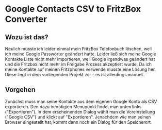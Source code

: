 # Google Contacts CSV to FritzBox Converter

## Wozu ist das?
Neulich musste ich leider einmal mein FritzBox Telefonbuch löschen, weil ich meine Google Passwörter
geändert hatte. Leider ließ sich meine Google Kontakte Liste nicht mehr importieren,
weil Google irgendwas geändert hat und die Fritzbox nicht mehr im Freigabe Prozess akzeptiert wurde.
Da ich meine Kontakte auf meinen Fritzphones verwende musste eine Lösung her.
Diese liegt in dem vorliegenden Projekt vor - es ist allerdings manuell.

## Vorgehen
Zunächst muss man seine Kontakte aus dem eigenen Google Konto als CSV exportieren. 
Den dazu benötigten Menupunkt findet man unten links ("Exportieren").
In dem erscheinenden Dialog wählt man die Voreinstellung ("Google CSV") und klickt auf "Exportieren".
Jenachdem wie man seinen Browser eingestellt hat, kommt dann noch ein Dialog für den Speicherort.
